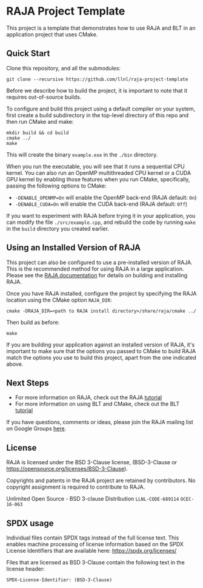 # RAJA Project Template

This project is a template that demonstrates how to use RAJA and BLT in an
application project that uses CMake.

## Quick Start

Clone this repository, and all the submodules:

    git clone --recursive https://github.com/llnl/raja-project-template

Before we describe how to build the project, it is important to note that 
it requires out-of-source builds.

To configure and build this project using a default compiler on your system,
first create a build subdirectory in the top-level directory of this repo and 
then run CMake and make:

    mkdir build && cd build
    cmake ../
    make

This will create the binary `example.exe` in the `./bin` directory. 

When you run the executable, you will see that it runs a sequential CPU kernel.
You can also run an OpenMP multithreaded CPU kernel or a CUDA GPU kernel by 
enabling those features when you run CMake, specifically, passing the following
options to CMake:

- `-DENABLE_OPENMP=On` will enable the OpenMP back-end (RAJA default: `On`)
- `-DENABLE_CUDA=On` will enable the CUDA back-end (RAJA default: `Off`)

If you want to experiment with RAJA before trying it in your application, 
you can modify the file `./src/example.cpp`, and rebuild the code by running 
`make` in the `build` directory you created earlier.

## Using an Installed Version of RAJA

This project can also be configured to use a pre-installed version of RAJA. 
This is the recommended method for using RAJA in a large application. Please 
see the [RAJA documentation]() for details on building and installing RAJA.

Once you have RAJA installed, configure the project by specifying the RAJA
location using the CMake option `RAJA_DIR`:

    cmake -DRAJA_DIR=<path to RAJA install directory>/share/raja/cmake ../

Then build as before:

    make

If you are building your application against an installed version of RAJA,
it's important to make sure that the options you passed to CMake to build
RAJA match the options you use to build this project, apart from the one 
indicated above.

## Next Steps

- For more information on RAJA, check out the RAJA
  [tutorial](https://raja.readthedocs.io/en/master)
- For more information on using BLT and CMake, check out the BLT
  [tutorial](https://llnl-blt.readthedocs.io/en/develop)

If you have questions, comments or ideas, please join the RAJA mailing list on
Google Groups [here](https://groups.google.com/forum/#!forum/raja-users).

## License

RAJA is licensed under the BSD 3-Clause license, (BSD-3-Clause or
https://opensource.org/licenses/BSD-3-Clause).

Copyrights and patents in the RAJA project are retained by contributors.  No
copyright assignment is required to contribute to RAJA.

Unlimited Open Source - BSD 3-clause Distribution
`LLNL-CODE-689114`  `OCEC-16-063`

## SPDX usage

Individual files contain SPDX tags instead of the full license text.
This enables machine processing of license information based on the SPDX
License Identifiers that are available here: https://spdx.org/licenses/

Files that are licensed as BSD 3-Clause contain the following
text in the license header:

    SPDX-License-Identifier: (BSD-3-Clause)
